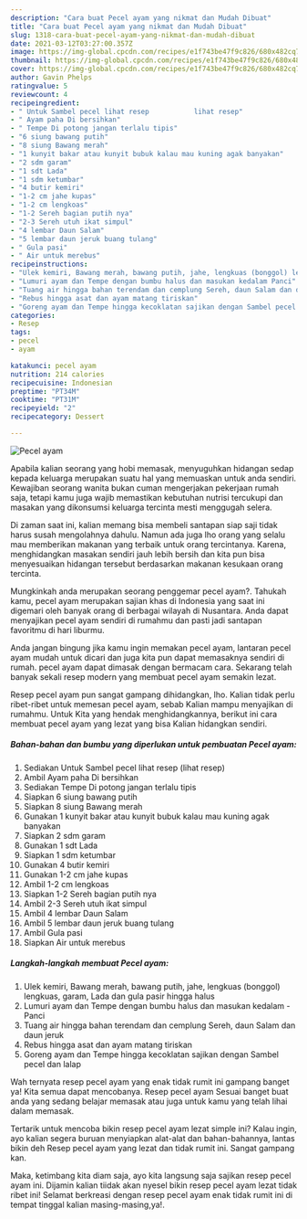 ```yaml
---
description: "Cara buat Pecel ayam yang nikmat dan Mudah Dibuat"
title: "Cara buat Pecel ayam yang nikmat dan Mudah Dibuat"
slug: 1318-cara-buat-pecel-ayam-yang-nikmat-dan-mudah-dibuat
date: 2021-03-12T03:27:00.357Z
image: https://img-global.cpcdn.com/recipes/e1f743be47f9c826/680x482cq70/pecel-ayam-foto-resep-utama.jpg
thumbnail: https://img-global.cpcdn.com/recipes/e1f743be47f9c826/680x482cq70/pecel-ayam-foto-resep-utama.jpg
cover: https://img-global.cpcdn.com/recipes/e1f743be47f9c826/680x482cq70/pecel-ayam-foto-resep-utama.jpg
author: Gavin Phelps
ratingvalue: 5
reviewcount: 4
recipeingredient:
- " Untuk Sambel pecel lihat resep           lihat resep"
- " Ayam paha Di bersihkan"
- " Tempe Di potong jangan terlalu tipis"
- "6 siung bawang putih"
- "8 siung Bawang merah"
- "1 kunyit bakar atau kunyit bubuk kalau mau kuning agak banyakan"
- "2 sdm garam"
- "1 sdt Lada"
- "1 sdm ketumbar"
- "4 butir kemiri"
- "1-2 cm jahe kupas"
- "1-2 cm lengkoas"
- "1-2 Sereh bagian putih nya"
- "2-3 Sereh utuh ikat simpul"
- "4 lembar Daun Salam"
- "5 lembar daun jeruk buang tulang"
- " Gula pasi"
- " Air untuk merebus"
recipeinstructions:
- "Ulek kemiri, Bawang merah, bawang putih, jahe, lengkuas (bonggol) lengkuas, garam, Lada dan gula pasir hingga halus"
- "Lumuri ayam dan Tempe dengan bumbu halus dan masukan kedalam Panci"
- "Tuang air hingga bahan terendam dan cemplung Sereh, daun Salam dan daun jeruk"
- "Rebus hingga asat dan ayam matang tiriskan"
- "Goreng ayam dan Tempe hingga kecoklatan sajikan dengan Sambel pecel dan lalap"
categories:
- Resep
tags:
- pecel
- ayam

katakunci: pecel ayam 
nutrition: 214 calories
recipecuisine: Indonesian
preptime: "PT34M"
cooktime: "PT31M"
recipeyield: "2"
recipecategory: Dessert

---
```



![Pecel ayam](https://img-global.cpcdn.com/recipes/e1f743be47f9c826/680x482cq70/pecel-ayam-foto-resep-utama.jpg)

Apabila kalian seorang yang hobi memasak, menyuguhkan hidangan sedap kepada keluarga merupakan suatu hal yang memuaskan untuk anda sendiri. Kewajiban seorang  wanita bukan cuman mengerjakan pekerjaan rumah saja, tetapi kamu juga wajib memastikan kebutuhan nutrisi tercukupi dan masakan yang dikonsumsi keluarga tercinta mesti menggugah selera.

Di zaman  saat ini, kalian memang bisa membeli santapan siap saji tidak harus susah mengolahnya dahulu. Namun ada juga lho orang yang selalu mau memberikan makanan yang terbaik untuk orang tercintanya. Karena, menghidangkan masakan sendiri jauh lebih bersih dan kita pun bisa menyesuaikan hidangan tersebut berdasarkan makanan kesukaan orang tercinta. 



Mungkinkah anda merupakan seorang penggemar pecel ayam?. Tahukah kamu, pecel ayam merupakan sajian khas di Indonesia yang saat ini digemari oleh banyak orang di berbagai wilayah di Nusantara. Anda dapat menyajikan pecel ayam sendiri di rumahmu dan pasti jadi santapan favoritmu di hari liburmu.

Anda jangan bingung jika kamu ingin memakan pecel ayam, lantaran pecel ayam mudah untuk dicari dan juga kita pun dapat memasaknya sendiri di rumah. pecel ayam dapat dimasak dengan bermacam cara. Sekarang telah banyak sekali resep modern yang membuat pecel ayam semakin lezat.

Resep pecel ayam pun sangat gampang dihidangkan, lho. Kalian tidak perlu ribet-ribet untuk memesan pecel ayam, sebab Kalian mampu menyajikan di rumahmu. Untuk Kita yang hendak menghidangkannya, berikut ini cara membuat pecel ayam yang lezat yang bisa Kalian hidangkan sendiri.

<!--inarticleads1-->

##### Bahan-bahan dan bumbu yang diperlukan untuk pembuatan Pecel ayam:

1. Sediakan  Untuk Sambel pecel lihat resep           (lihat resep)
1. Ambil  Ayam paha Di bersihkan
1. Sediakan  Tempe Di potong jangan terlalu tipis
1. Siapkan 6 siung bawang putih
1. Siapkan 8 siung Bawang merah
1. Gunakan 1 kunyit bakar atau kunyit bubuk kalau mau kuning agak banyakan
1. Siapkan 2 sdm garam
1. Gunakan 1 sdt Lada
1. Siapkan 1 sdm ketumbar
1. Gunakan 4 butir kemiri
1. Gunakan 1-2 cm jahe kupas
1. Ambil 1-2 cm lengkoas
1. Siapkan 1-2 Sereh bagian putih nya
1. Ambil 2-3 Sereh utuh ikat simpul
1. Ambil 4 lembar Daun Salam
1. Ambil 5 lembar daun jeruk buang tulang
1. Ambil  Gula pasi
1. Siapkan  Air untuk merebus




<!--inarticleads2-->

##### Langkah-langkah membuat Pecel ayam:

1. Ulek kemiri, Bawang merah, bawang putih, jahe, lengkuas (bonggol) lengkuas, garam, Lada dan gula pasir hingga halus
1. Lumuri ayam dan Tempe dengan bumbu halus dan masukan kedalam - Panci
1. Tuang air hingga bahan terendam dan cemplung Sereh, daun Salam dan daun jeruk
1. Rebus hingga asat dan ayam matang tiriskan
1. Goreng ayam dan Tempe hingga kecoklatan sajikan dengan Sambel pecel dan lalap




Wah ternyata resep pecel ayam yang enak tidak rumit ini gampang banget ya! Kita semua dapat mencobanya. Resep pecel ayam Sesuai banget buat anda yang sedang belajar memasak atau juga untuk kamu yang telah lihai dalam memasak.

Tertarik untuk mencoba bikin resep pecel ayam lezat simple ini? Kalau ingin, ayo kalian segera buruan menyiapkan alat-alat dan bahan-bahannya, lantas bikin deh Resep pecel ayam yang lezat dan tidak rumit ini. Sangat gampang kan. 

Maka, ketimbang kita diam saja, ayo kita langsung saja sajikan resep pecel ayam ini. Dijamin kalian tiidak akan nyesel bikin resep pecel ayam lezat tidak ribet ini! Selamat berkreasi dengan resep pecel ayam enak tidak rumit ini di tempat tinggal kalian masing-masing,ya!.

